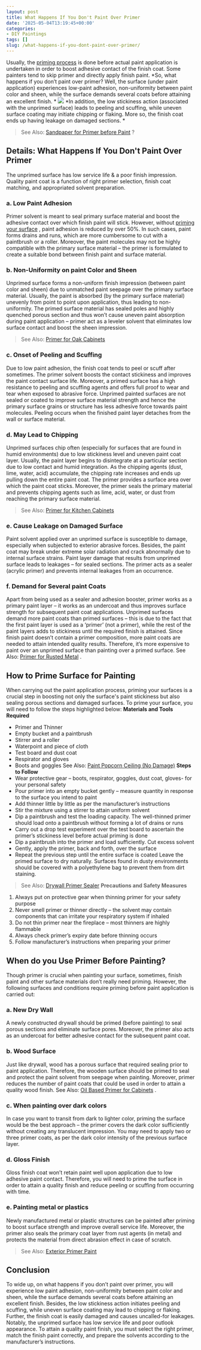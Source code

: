 ```yaml
---
layout: post
title: What Happens If You Don't Paint Over Primer
date: '2025-05-04T13:19:45+00:00'
categories:
- DIY Paintings
tags: []
slug: /what-happens-if-you-dont-paint-over-primer/
---
```


Usually, the
[priming process](https://pestpolicy.com/rustoleum-galvanized-metal-primer/)
is done before actual paint application is undertaken in order to boost adhesive contact of the finish coat. Some painters tend to skip primer and directly apply finish paint.
*So, what happens if you don’t paint over primer? Well, the surface (under paint application) experiences low-paint adhesion, non-uniformity between paint color and sheen, while the surface demands several coats before attaining an excellent finish. *
![](/assets/img/img/)
*In addition, the low stickiness action (associated with the unprimed surface) leads to peeling and scuffing, while uneven surface coating may initiate chipping or flaking. More so, the finish coat ends up having leakage on damaged sections. *
> See Also:
> [Sandpaper for Primer before Paint](https://pestpolicy.com/what-grit-sandpaper-for-primer-before-paint/)
> ?
## Details: What Happens If You Don't Paint Over Primer
The unprimed surface has low service life & a poor finish impression. Quality paint coat is a function of right primer selection, finish coat matching, and appropriated solvent preparation.
### a. Low Paint Adhesion
Primer solvent is meant to seal primary surface material and boost the adhesive contact over which finish paint will stick.
However, without
[priming your surface](https://pestpolicy.com/best-bonding-primer-for-kitchen-cabinets/)
, paint adhesion is reduced by over 50%. In such cases, paint forms drains and runs, which are more cumbersome to cut with a paintbrush or a roller.
Moreover, the paint molecules may not be highly compatible with the primary surface material – the primer is formulated to create a suitable bond between finish paint and surface material.
### b. Non-Uniformity on paint Color and Sheen
Unprimed surface forms a non-uniform finish impression (between paint color and sheen) due to unmatched paint seepage over the primary surface material.
Usually, the paint is absorbed (by the primary surface material) unevenly from point to point upon application, thus leading to non-uniformity.
The primed surface material has sealed poles and highly quenched porous section and thus won’t cause uneven paint absorption during paint application – primer act as a leveler solvent that eliminates low surface contact and boost the sheen impression.
> See Also:
> [Primer for Oak Cabinets](https://pestpolicy.com/best-primer-for-oak-cabinets/)
### c. Onset of Peeling and Scuffing
Due to low paint adhesion, the finish coat tends to peel or scuff after sometimes. The primer solvent boosts the contact stickiness and improves the paint contact surface life.
Moreover, a primed surface has a high resistance to peeling and scuffing agents and offers full proof to wear and tear when exposed to abrasive force.
Unprimed painted surfaces are not sealed or coated to improve surface material strength and hence the primary surface grains or structure has less adhesive force towards paint molecules.
Peeling occurs when the finished paint layer detaches from the wall or surface material.
### d. May Lead to Chipping
Unprimed surfaces chip often (especially for surfaces that are found in humid environments) due to low stickiness level and uneven paint coat layer.
Usually, the paint layer begins to disintegrate at a particular section due to low contact and humid integration.
As the chipping agents (dust, lime, water, acid) accumulate, the chipping rate increases and ends up pulling down the entire paint coat.
The primer provides a surface area over which the paint coat sticks. Moreover, the primer seals the primary material and prevents chipping agents such as lime, acid, water, or dust from reaching the primary surface material.
> See Also:
> [Primer for Kitchen Cabinets](https://pestpolicy.com/best-primer-for-kitchen-cabinets/)
### e. Cause Leakage on Damaged Surface
Paint solvent applied over an unprimed surface is susceptible to damage, especially when subjected to exterior abrasive forces.
Besides, the paint coat may break under extreme solar radiation and crack abnormally due to internal surface strains.
Paint layer damage that results from unprimed surface leads to leakages – for sealed sections. The primer acts as a sealer (acrylic primer) and prevents internal leakages from an occurrence.
### f. Demand for Several paint Coats
Apart from being used as a sealer and adhesion booster, primer works as a primary paint layer – it works as an undercoat and thus improves surface strength for subsequent paint coat applications.
Unprimed surfaces demand more paint coats than primed surfaces – this is due to the fact that the first paint layer is used as a ‘primer’ (not a primer), while the rest of the paint layers adds to stickiness until the required finish is attained.
Since finish paint doesn’t contain a primer composition, more paint coats are needed to attain intended quality results.
Therefore, it’s more expensive to paint over an unprimed surface than painting over a primed surface. See Also:
[Primer for Rusted Metal](https://pestpolicy.com/best-primer-for-rusted-metal/)
.
## How to Prime Surface for Painting
When carrying out the paint application process, priming your surfaces is a crucial step in boosting not only the surface's paint stickiness but also sealing porous sections and damaged surfaces.
To prime your surface, you will need to follow the steps highlighted below:
**Materials and Tools Required**
- Primer and Thinner
- Empty bucket and a paintbrush
- Stirrer and a roller
- Waterpoint and piece of cloth
- Test board and dust coat
- Respirator and gloves
- Boots and goggles
See Also:
[Paint Popcorn Ceiling (No Damage)](https://pestpolicy.com/how-to-paint-popcorn-ceiling/)
**Steps to Follow**
- Wear protective gear – boots, respirator, goggles, dust coat, gloves- for your personal safety
- Pour primer into an empty bucket gently – measure quantity in response to the surface you intend to paint
- Add thinner little by little as per the manufacturer’s instructions
- Stir the mixture using a stirrer to attain uniform solvent
- Dip a paintbrush and test the loading capacity. The well-thinned primer should load onto a paintbrush without forming a lot of drains or runs
- Carry out a drop test experiment over the test board to ascertain the primer’s stickiness level before actual priming is done
- Dip a paintbrush into the primer and load sufficiently. Cut excess solvent
- Gently, apply the primer, back and forth, over the surface
- Repeat the previous step until the entire surface is coated
Leave the primed surface to dry naturally. Surfaces found in dusty environments should be covered with a polyethylene bag to prevent them from dirt staining.
> See Also:
> [Drywall Primer Sealer](https://pestpolicy.com/best-drywall-primer-sealer/)
**Precautions and Safety Measures**
1. Always put on protective gear when thinning primer for your safety purpose
2. Never smell primer or thinner directly – the solvent may contain components that can irritate your respiratory system if inhaled
3. Do not thin primer near the fireplace – most thinners are highly flammable
4. Always check primer’s expiry date before thinning occurs
5. Follow manufacturer’s instructions when preparing your primer
## When do you Use Primer Before Painting?
Though primer is crucial when painting your surface, sometimes, finish paint and other surface materials don’t really need priming.
However, the following surfaces and conditions require priming before paint application is carried out:
### a. New Dry Wall
A newly constructed drywall should be primed (before painting) to seal porous sections and eliminate surface pores.
Moreover, the primer also acts as an undercoat for better adhesive contact for the subsequent paint coat.
### b. Wood Surface
Just like drywall, wood has a porous surface that required sealing prior to paint application.
Therefore, the wooden surface should be primed to seal and protect the paint solvent from seepage when painting.
Moreover, primer reduces the number of paint coats that could be used in order to attain a quality wood finish. See Also:
[Oil Based Primer for Cabinets](https://pestpolicy.com/best-oil-based-primer-for-cabinets/)
.
### c. When painting over dark colors
In case you want to transit from dark to lighter color, priming the surface would be the best approach – the primer covers the dark color sufficiently without creating any translucent impression.
You may need to apply two or three primer coats, as per the dark color intensity of the previous surface layer.
### d. Gloss Finish
Gloss finish coat won’t retain paint well upon application due to low adhesive paint contact.
Therefore, you will need to prime the surface in order to attain a quality finish and reduce peeling or scuffing from occurring with time.
### e. Painting metal or plastics
Newly manufactured metal or plastic structures can be painted after priming to boost surface strength and improve overall service life.
Moreover, the primer also seals the primary coat layer from rust agents (in metal) and protects the material from direct abrasion effect in case of scratch.
> See Also:
> [Exterior Primer Paint](https://pestpolicy.com/best-exterior-primer-paint/)
## Conclusion
To wide up, on what happens if you don’t paint over primer, you will experience low paint adhesion, non-uniformity between paint color and sheen, while the surface demands several coats before attaining an excellent finish.
Besides, the low stickiness action initiates peeling and scuffing, while uneven surface coating may lead to chipping or flaking. Further, the finish coat is easily damaged and causes uncalled-for leakages.
Notably, the unprimed surface has low service life and poor outlook appearance. To attain a quality paint finish, you must select the right primer, match the finish paint correctly, and prepare the solvents according to the manufacturer’s instructions.
